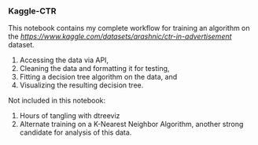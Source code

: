 ### Kaggle-CTR
This notebook contains my complete workflow for training an algorithm on the *https://www.kaggle.com/datasets/arashnic/ctr-in-advertisement* dataset. 

1. Accessing the data via API,
2. Cleaning the data and formatting it for testing,
3. Fitting a decision tree algorithm on the data, and
4. Visualizing the resulting decision tree.

Not included in this notebook:
1. Hours of tangling with dtreeviz
2. Alternate training on a K-Nearest Neighbor Algorithm, another strong candidate for analysis of this data.

